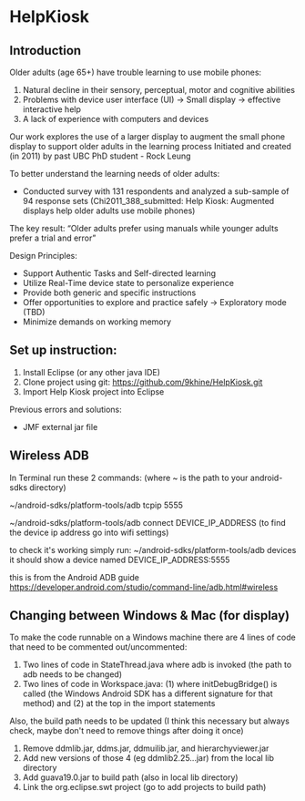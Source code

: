 # HelpKiosk

## Introduction
Older adults (age 65+) have trouble learning to use mobile phones:
1. Natural decline in their sensory, perceptual, motor and cognitive abilities
2. Problems with device user interface (UI) → Small display → effective interactive help
3. A lack of experience with computers and devices

Our work explores the use of a larger display to augment the small phone display to support older adults in the learning process
Initiated and created (in 2011) by past UBC PhD student - Rock Leung

To better understand the learning needs of older adults:
- Conducted survey with 131 respondents and analyzed a sub-sample of 94 response sets
 (Chi2011_388_submitted: Help Kiosk: Augmented displays help older adults use mobile phones)
 
The key result:
“Older adults prefer using manuals while younger adults prefer a trial and error”

Design Principles:
- Support Authentic Tasks and Self-directed learning 
- Utilize Real-Time device state to personalize experience
- Provide both generic and specific instructions
- Offer opportunities to explore and practice safely → Exploratory mode (TBD)
- Minimize demands on working memory


## Set up instruction:
1. Install Eclipse (or any other java IDE)
2. Clone project using git: https://github.com/9khine/HelpKiosk.git
3. Import Help Kiosk project into Eclipse

Previous errors and solutions:
- JMF external jar file

## Wireless ADB

In Terminal run these 2 commands:
(where ~ is the path to your android-sdks directory)

~/android-sdks/platform-tools/adb tcpip 5555

~/android-sdks/platform-tools/adb connect DEVICE_IP_ADDRESS
(to find the device ip address go into wifi settings)

to check it's working simply run:
~/android-sdks/platform-tools/adb devices
it should show a device named DEVICE_IP_ADDRESS:5555

this is from the Android ADB guide https://developer.android.com/studio/command-line/adb.html#wireless

## Changing between Windows & Mac (for display)

To make the code runnable on a Windows machine there are 4 lines of code that need to be commented out/uncommented:

1. Two lines of code in StateThread.java where adb is invoked (the path to adb needs to be changed)
2. Two lines of code in Workspace.java: (1) where initDebugBridge() is called (the Windows Android SDK has a different signature for that method) and (2) at the top in the import statements

Also, the build path needs to be updated (I think this necessary but always check, maybe don't need to remove things after doing it once)
1. Remove ddmlib.jar, ddms.jar, ddmuilib.jar, and hierarchyviewer.jar
2. Add new versions of those 4 (eg ddmlib2.25...jar) from the local lib directory
3. Add guava19.0.jar to build path (also in local lib directory)
4. Link the org.eclipse.swt project (go to add projects to build path)